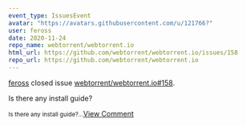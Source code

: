 ```yaml
---
event_type: IssuesEvent
avatar: "https://avatars.githubusercontent.com/u/121766?"
user: feross
date: 2020-11-24
repo_name: webtorrent/webtorrent.io
html_url: https://github.com/webtorrent/webtorrent.io/issues/158
repo_url: https://github.com/webtorrent/webtorrent.io
---
```


<a href='https://github.com/feross' target='_blank'>feross</a> closed issue <a href='https://github.com/webtorrent/webtorrent.io/issues/158' target='_blank'>webtorrent/webtorrent.io#158</a>.

<p>Is there any install guide?</p><small>Is there any install guide?...</small><a href='https://github.com/webtorrent/webtorrent.io/issues/158' target='_blank'>View Comment</a>